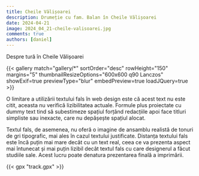 ```yaml
---
title: Cheile Vălișoarei
description: Drumeție cu fam. Balan în Cheile Vălișoarei
date: 2024-04-21
image: 2024_04_21-cheile-valisoarei.jpg
comments: true
authors: [daniel]
---
```


Despre tură în Cheile Vălișoarei

{{< gallery match="gallery/*" sortOrder="desc" rowHeight="150" margins="5" thumbnailResizeOptions="600x600 q90 Lanczos" showExif=true previewType="blur" embedPreview=true loadJQuery=true >}}

O limitare a utilizării textului fals în web design este că acest text nu este citit, aceasta nu verifică lizibilitatea actuale. Formule plus proiectate cu dummy text tind să subestimeze spațiul forțând redacțiile apoi face titluri simpliste sau inexacte, care nu depășește spațiul alocat.

Textul fals, de asemenea, nu oferă o imagine de ansamblu realistă de tonuri de gri tipografic, mai ales în cazul textului justificate. Distanța textului fals este încă puțin mai mare decât cu un text real, ceea ce va prezenta aspect mai întunecat și mai puțin lizibil decât textul fals cu care designerul a făcut studiile sale. Acest lucru poate denatura prezentarea finală a imprimării.

{{< gpx "track.gpx" >}}


